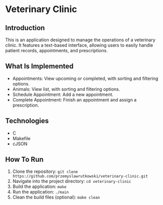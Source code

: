 # Veterinary Clinic

## Introduction

This is an application designed to manage the operations of a veterinary clinic. It features a text-based interface, allowing users to easily handle patient records, appointments, and prescriptions.

## What Is Implemented

* Appointments: View upcoming or completed, with sorting and filtering options.
* Animals: View list, with sorting and filtering options.
* Schedule Appointment: Add a new appointment.
* Complete Appointment: Finish an appointment and assign a prescription.

## Technologies

* C
* Makefile
* cJSON

## How To Run

1. Clone the repository: `git clone https://github.com/przemyslawrutkowski/veterinary-clinic.git`
2. Navigate into the project directory: `cd veterinary-clinic`
3. Build the application: `make`
4. Run the application: `./main`
5. Clean the build files (optional): `make clean`
